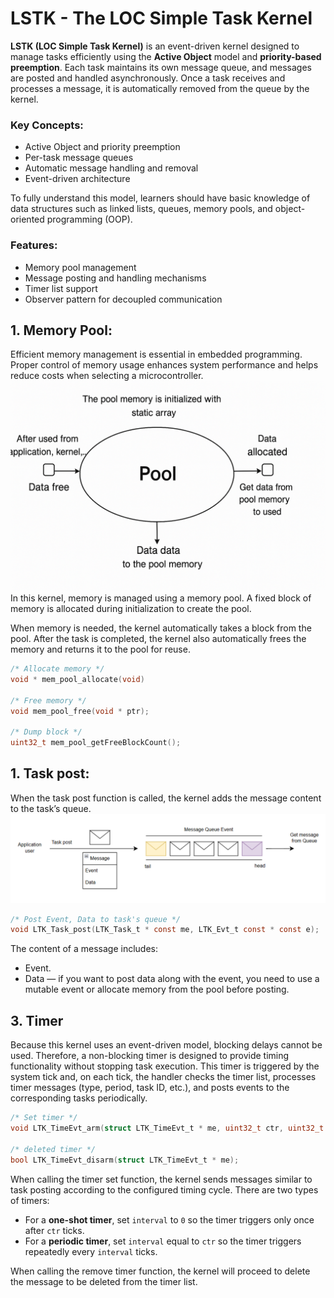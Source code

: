 # LSTK - The LOC Simple Task Kernel

**LSTK (LOC Simple Task Kernel)** is an event-driven kernel designed to manage tasks efficiently using the **Active Object** model and **priority-based preemption**. Each task maintains its own message queue, and messages are posted and handled asynchronously. Once a task receives and processes a message, it is automatically removed from the queue by the kernel.

### Key Concepts:
- Active Object and priority preemption  
- Per-task message queues  
- Automatic message handling and removal  
- Event-driven architecture  

To fully understand this model, learners should have basic knowledge of data structures such as linked lists, queues, memory pools, and object-oriented programming (OOP).

### Features:
- Memory pool management  
- Message posting and handling mechanisms  
- Timer list support  
- Observer pattern for decoupled communication  

## 1. Memory Pool:
<!-- Add your description for memory pool here -->
Efficient memory management is essential in embedded programming. Proper control of memory usage enhances system performance and helps reduce costs when selecting a microcontroller.
![Architecture Diagram](Image/pool_Memory.png)
In this kernel, memory is managed using a memory pool. A fixed block of memory is allocated during initialization to create the pool.

When memory is needed, the kernel automatically takes a block from the pool. After the task is completed, the kernel also automatically frees the memory and returns it to the pool for reuse.

```c
/* Allocate memory */
void * mem_pool_allocate(void)

/* Free memory */
void mem_pool_free(void * ptr);

/* Dump block */
uint32_t mem_pool_getFreeBlockCount();
```

## 1. Task post:
When the task post function is called, the kernel adds the message content to the task’s queue.
![Architecture Diagram](Image/Task.png)
```c
/* Post Event, Data to task's queue */
void LTK_Task_post(LTK_Task_t * const me, LTK_Evt_t const * const e);
```
The content of a message includes:
- Event.
- Data — if you want to post data along with the event, you need to use a mutable event or allocate memory from the pool before posting.

## 3. Timer
Because this kernel uses an event-driven model, blocking delays cannot be used. Therefore, a non-blocking timer is designed to provide timing functionality without stopping task execution.
This timer is triggered by the system tick and, on each tick, the handler checks the timer list, processes timer messages (type, period, task ID, etc.), and posts events to the corresponding tasks periodically.
```c
/* Set timer */
void LTK_TimeEvt_arm(struct LTK_TimeEvt_t * me, uint32_t ctr, uint32_t interval);

/* deleted timer */
bool LTK_TimeEvt_disarm(struct LTK_TimeEvt_t * me);
```
When calling the timer set function, the kernel sends messages similar to task posting according to the configured timing cycle. There are two types of timers:

- For a **one-shot timer**, set `interval` to `0` so the timer triggers only once after `ctr` ticks.  
- For a **periodic timer**, set `interval` equal to `ctr` so the timer triggers repeatedly every `interval` ticks.

When calling the remove timer function, the kernel will proceed to delete the message to be deleted from the timer list.
